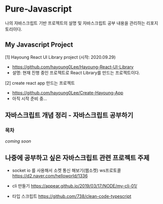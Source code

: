 # Pure-Javascript
나의 자바스크립트 기반 프로젝트의 설명 및 자바스크립트 공부 내용을 관리하는 리포지토리이다. 




## My Javascript Project
[1] Hayoung React UI Library project (시작: 2020.09.29)
- https://github.com/hayoung0Lee/Hayoung-React-UI-Library
- 설명: 현재 진행 중인 프로젝트로 React Library를 만드는 프로젝트이다. 


[2] create react app 만드는 프로젝트
- https://github.com/hayoung0Lee/Create-Hayoung-App
- 아직 시작 준비 중...


## 자바스크립트 개념 정리 - 자바스크립트 공부하기 
### 목차
_coming soon_



## 나중에 공부하고 싶은 자바스크립트 관련 프로젝트 주제
- socket io 를 사용해서 소켓 통신 해보기(웹소켓) ws프로토콜 
https://d2.naver.com/helloworld/1336

- cli 만들기
https://appear.github.io/2019/03/17/NODE/my-cli-01/

- 타입 스크립트
https://github.com/738/clean-code-typescript

